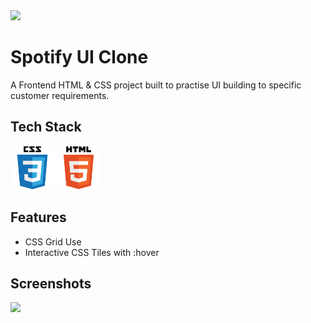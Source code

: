 <img src="https://storage.googleapis.com/pr-newsroom-wp/1/2018/11/Spotify_Logo_RGB_Green.png" height="100" />



# Spotify UI Clone

A Frontend HTML & CSS project built to practise UI building to specific customer requirements.

## Tech Stack

<p float="left">
  <img src="https://raw.githubusercontent.com/devicons/devicon/master/icons/css3/css3-original-wordmark.svg" width="70" />
  <img src="https://raw.githubusercontent.com/devicons/devicon/master/icons/html5/html5-original-wordmark.svg" width="70" /> 
</p>

## Features

- CSS Grid Use
- Interactive CSS Tiles with :hover

## Screenshots

<p float="left">
  <img src="https://media.discordapp.net/attachments/1100550397699051651/1101326274053541888/image.png?ex=65727805&is=65600305&hm=e3e08f9d6bd795daca75dd4c94b3eb42829ce014ac925b358343d84c673ce4b7&=&format=webp&quality=lossless&width=1814&height=905" />
</p>
